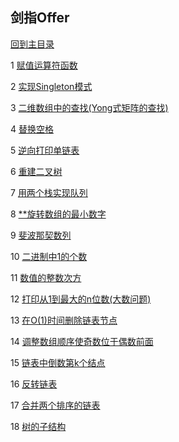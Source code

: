 ## 剑指Offer

[回到主目录](https://github.com/luofengmacheng/algorithms)

1 [赋值运算符函数](https://github.com/luofengmacheng/algorithms/blob/master/interviewOffer/1.md)

2 [实现Singleton模式](https://github.com/luofengmacheng/algorithms/blob/master/interviewOffer/2.md)

3 [二维数组中的查找(Yong式矩阵的查找)](https://github.com/luofengmacheng/algorithms/blob/master/interviewOffer/3.md)

4 [替换空格](https://github.com/luofengmacheng/algorithms/blob/master/interviewOffer/4.md)

5 [逆向打印单链表](https://github.com/luofengmacheng/algorithms/blob/master/interviewOffer/5.md)

6 [重建二叉树](https://github.com/luofengmacheng/algorithms/blob/master/interviewOffer/6.md)

7 [用两个栈实现队列](https://github.com/luofengmacheng/algorithms/blob/master/interviewOffer/7.md)

8 [**旋转数组的最小数字](https://github.com/luofengmacheng/algorithms/blob/master/interviewOffer/8.md)

9 [斐波那契数列](https://github.com/luofengmacheng/algorithms/blob/master/interviewOffer/9.md)

10 [二进制中1的个数](https://github.com/luofengmacheng/algorithms/blob/master/interviewOffer/10.md)

11 [数值的整数次方](https://github.com/luofengmacheng/algorithms/blob/master/interviewOffer/11.md)

12 [打印从1到最大的n位数(大数问题)](https://github.com/luofengmacheng/algorithms/blob/master/interviewOffer/12.md)

13 [在O(1)时间删除链表节点](https://github.com/luofengmacheng/algorithms/blob/master/interviewOffer/13.md)

14 [调整数组顺序使奇数位于偶数前面](https://github.com/luofengmacheng/algorithms/blob/master/interviewOffer/14.md)

15 [链表中倒数第k个结点](https://github.com/luofengmacheng/algorithms/blob/master/interviewOffer/15.md)

16 [反转链表](https://github.com/luofengmacheng/algorithms/blob/master/interviewOffer/16.md)

17 [合并两个排序的链表](https://github.com/luofengmacheng/algorithms/blob/master/interviewOffer/17.md)

18 [树的子结构](https://github.com/luofengmacheng/algorithms/blob/master/interviewOffer/18.md)
